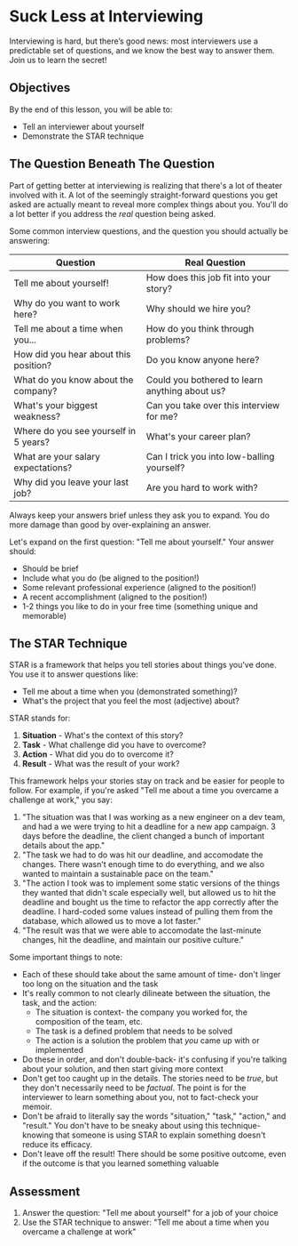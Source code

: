 # Suck Less at Interviewing

Interviewing is hard, but there’s good news: most interviewers use a predictable set of questions, and we know the best way to answer them. Join us to learn the secret! 

## Objectives

By the end of this lesson, you will be able to:

* Tell an interviewer about yourself
* Demonstrate the STAR technique

## The Question Beneath The Question

Part of getting better at interviewing is realizing that there's a lot of theater involved with it. A lot of the seemingly straight-forward questions you get asked are actually meant to reveal more complex things about you. You'll do a lot better if you address the _real_ question being asked.

Some common interview questions, and the question you should actually be answering:

| Question                 | Real Question                 |
| ------------------------ | ----------------------------- |
| Tell me about yourself!  | How does this job fit into your story? |
| Why do you want to work here? | Why should we hire you? |
| Tell me about a time when you... | How do you think through problems? |
| How did you hear about this position? | Do you know anyone here? |
| What do you know about the company? | Could you bothered to learn anything about us? |
| What's your biggest weakness? | Can you take over this interview for me? |
| Where do you see yourself in 5 years? | What's your  career plan? |
| What are your salary expectations? | Can I trick you into low-balling yourself? |
| Why did you leave your last job? | Are you hard to work with? |

Always keep your answers brief unless they ask you to expand. You do more damage than good by over-explaining an answer.

Let's expand on the first question: "Tell me about yourself." Your answer should:

* Should be brief
* Include what you do (be aligned to the position!)
* Some relevant professional experience (aligned to the position!)
* A recent accomplishment (aligned to the position!)
* 1-2 things you like to do in your free time (something unique and memorable)

## The STAR Technique

STAR is a framework that helps you tell stories about things you've done. You use it to answer questions like:

* Tell me about a time when you (demonstrated something)?
* What's the project that you feel the most (adjective) about?

STAR stands for:

1. **Situation** - What's the context of this story?
2. **Task** - What challenge did you have to overcome?
3. **Action** - What did you do to overcome it?
4. **Result** - What was the result of your work?

This framework helps your stories stay on track and be easier for people to follow. For example, if you're asked "Tell me about a time you overcame a challenge at work," you say:

1. "The situation was that I was working as a new engineer on a dev team, and had a we were trying to hit a deadline for a new app campaign. 3 days before the deadline, the client changed a bunch of important details about the app."
2. "The task we had to do was hit our deadline, and accomodate the changes. There wasn't enough time to do everything, and we also wanted to maintain a sustainable pace on the team."
3. "The action I took was to implement some static versions of the things they wanted that didn't scale especially well, but allowed us to hit the deadline and bought us the time to refactor the app correctly after the deadline. I hard-coded some values instead of pulling them from the database, which allowed us to move a lot faster."
4. "The result was that we were able to accomodate the last-minute changes, hit the deadline, and maintain our positive culture."

Some important things to note:

* Each of these should take about the same amount of time- don't linger too long on the situation and the task
* It's really common to not clearly dilineate between the situation, the task, and the action:
    * The situation is context- the company you worked for, the composition of the team, etc.
    * The task is a defined problem that needs to be solved
    * The action is a solution the problem that *you* came up with or implemented
* Do these in order, and don't double-back- it's confusing if you're talking about your solution, and then start giving more context
* Don't get too caught up in the details. The stories need to be _true_, but they don't necessarily need to be _factual_. The point is for the interviewer to learn something about you, not to fact-check your memoir.
* Don't be afraid to literally say the words "situation," "task," "action," and "result." You don't have to be sneaky about using this technique- knowing that someone is using STAR to explain something doesn't reduce its efficacy.
* Don't leave off the result! There should be some positive outcome, even if the outcome is that you learned something valuable

## Assessment

1. Answer the question: "Tell me about yourself" for a job of your choice
2. Use the STAR technique to answer: "Tell me about a time when you overcame a challenge at work"

